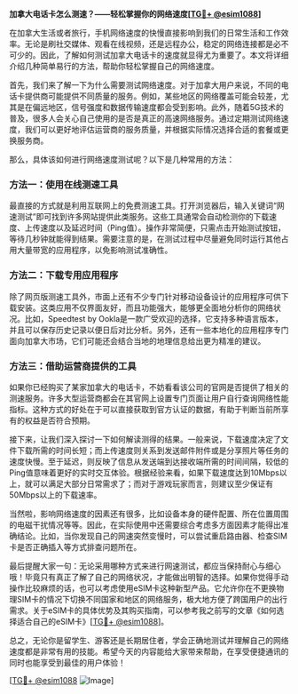 **加拿大电话卡怎么测速？——轻松掌握你的网络速度[[TG💪+ @esim1088](https://t.me/s/esim1088)]**

在加拿大生活或者旅行，手机网络速度的快慢直接影响到我们的日常生活和工作效率。无论是刷社交媒体、观看在线视频，还是远程办公，稳定的网络连接都是必不可少的。因此，了解如何测试加拿大电话卡的速度就显得尤为重要了。本文将详细介绍几种简单易行的方法，帮助你轻松掌握自己的网络速度。

首先，我们来了解一下为什么需要测试网络速度。对于加拿大用户来说，不同的电话卡提供商可能提供不同质量的服务。例如，某些地区的网络覆盖可能会较差，尤其是在偏远地区，信号强度和数据传输速度都会受到影响。此外，随着5G技术的普及，很多人会关心自己使用的是否是真正的高速网络服务。通过定期测试网络速度，我们可以更好地评估运营商的服务质量，并根据实际情况选择合适的套餐或更换服务商。

那么，具体该如何进行网络速度测试呢？以下是几种常用的方法：

### 方法一：使用在线测速工具

最直接的方式就是利用互联网上的免费测速工具。打开浏览器后，输入关键词“网速测试”即可找到许多网站提供此类服务。这些工具通常会自动检测你的下载速度、上传速度以及延迟时间（Ping值）。操作非常简便，只需点击开始测试按钮，等待几秒钟就能得到结果。需要注意的是，在测试过程中尽量避免同时运行其他占用大量带宽的应用程序，以免影响测试准确性。

### 方法二：下载专用应用程序

除了网页版测速工具外，市面上还有不少专门针对移动设备设计的应用程序可供下载安装。这类应用不仅界面友好，而且功能强大，能够更全面地分析你的网络状况。比如，Speedtest by Ookla是一款广受欢迎的选择，它支持多种语言版本，并且可以保存历史记录以便日后对比分析。另外，还有一些本地化的应用程序专门面向加拿大市场，它们可能还会结合当地的地理信息给出更为精准的建议。

### 方法三：借助运营商提供的工具

如果你已经购买了某家加拿大的电话卡，不妨看看该公司的官网是否提供了相关的测速服务。许多大型运营商都会在其官网上设置专门页面让用户自行查询网络性能指标。这种方式的好处在于可以直接获取到官方认证的数据，有助于判断当前所享有的权益是否符合预期。

接下来，让我们深入探讨一下如何解读测得的结果。一般来说，下载速度决定了文件下载所需的时间长短；而上传速度则关系到发送邮件附件或是分享照片等任务的速度快慢。至于延迟，则反映了信息从发送端到达接收端所需的时间间隔，较低的Ping值意味着更好的实时交互体验。根据经验来看，如果下载速度达到10Mbps以上，就可以满足大部分日常需求了；而对于游戏玩家而言，则建议至少保证有50Mbps以上的下载速率。

当然啦，影响网络速度的因素还有很多，比如设备本身的硬件配置、所在位置周围的电磁干扰情况等等。因此，在实际使用中还需要综合考虑多方面因素才能得出准确结论。比如，当你发现自己的网速突然变慢时，可以尝试重启路由器、检查SIM卡是否正确插入等方式排查问题所在。

最后提醒大家一句：无论采用哪种方式来进行网速测试，都应当保持耐心与细心哦！毕竟只有真正了解了自己的网络状况，才能做出明智的选择。如果你觉得手动操作比较麻烦的话，也可以考虑使用eSIM卡这种新型产品。它允许你在不更换物理SIM卡的情况下切换不同国家和地区的网络服务，极大地方便了跨国用户的出行需求。关于eSIM卡的具体优势及其购买指南，可以参考我之前写的文章《如何选择适合自己的eSIM卡》[[TG💪+ @esim1088](https://t.me/s/esim1088)]。

总之，无论你是留学生、游客还是长期居住者，学会正确地测试并理解自己的网络速度都是非常有用的技能。希望今天的内容能给大家带来帮助，在享受便捷通讯的同时也能享受到最佳的用户体验！

[[TG💪+ @esim1088](https://t.me/s/esim1088) ![Image](https://i.postimg.cc/4NQfJmqS/Snipaste-2025-05-13-00-14-12.png)]